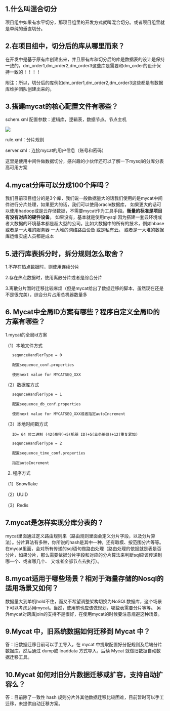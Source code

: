## 1.什么叫混合切分
   项目组中如果有水平切分，那项目组里的开发方式就叫混合切分。或者项目组里就是单纯的垂直切分。
   
## 2.在项目组中，切分后的库从哪里而来？
  在开发中是基于原有库创建出来，并且原有库和切分后的库是数据表的设计是保持一致的。dm_order1,dm_order2,dm_order3这些库是需要和dm_order的设计保持一致的！！！！
  
  附注：所以，切分后的库例如dm_order1,dm_order2,dm_order3这些都是有数据库维护团队创建出来的。
  
## 3.搭建mycat的核心配置文件有哪些？
  schem.xml 配置参数：逻辑库，逻辑表，数据节点。节点主机
  
  ![](https://img-blog.csdnimg.cn/20210406095223470.png?x-oss-process=image/watermark,type_ZmFuZ3poZW5naGVpdGk,shadow_10,text_aHR0cHM6Ly9ibG9nLmNzZG4ubmV0L2JhaWR1XzI4MDY4OTg1,size_16,color_FFFFFF,t_70)
  
  rule.xml：分片规则
  
  server.xml：连接mycat的用户信息（账号和密码）
  
  这里是使用中间件做数据切分，感兴趣的小伙伴还可以了解一下mysql的分库分表高可用方案
  
## 4.mycat分库可以分成100个库吗？
  我们目前项目组分的是3个库，我们说一般数据量大的话我们使用的是mycat中间件进行分片处理，如果更大的话，我们可以使用oracle数据库，
  如果更大的话可以使用hadoop或是云存储数据，不需要mycat作为工具手段。**衡量的标准是项目有没有对应的硬件设备**。 如果没有，基本就是使用mysql 
  因为搭建一套云环境或者大数据的环境基本都是超大型的公司。比如大数据中的所有的技术，例如hbase 或者是一大堆的服务器 一大堆的网络路由设备 或是私有云。
  或者是一大堆的数据库运维实施人员都是成本
  
## 5.进行库表拆分时，拆分规则怎么取舍？
   
   1.不存在热点数据时，则使用连续分片
   
   2.存在热点数据时，使用离散分片或者是综合分片
   
   3.离散分片暂时迁移比较麻烦（但是mycat给出了数据迁移的脚本，虽然现在还是不是很完美），综合分片占用总机器数量多
   
## 6. Mycat中全局ID方案有哪些？程序自定义全局ID的方案有哪些？
   
   1.mycat的全局id方案
   
   （1）本地文件方式
   
       sequnceHandlerType = 0
       
       配置sequence_conf.properties
       
       使用next value for MYCATSEQ_XXX
   
   （2）数据库方式
   
       sequnceHandlerType = 1
       
       配置sequence_db_conf.properties
       
       使用next value for MYCATSEQ_XXX或者指定autoIncrement
   
   （3）本地时间戳方式
   
       ID= 64 位二进制 (42(毫秒)+5(机器 ID)+5(业务编码)+12(重复累加)
       
       sequnceHandlerType = 2
       
       配置sequence_time_conf.properties
       
       指定autoIncrement
   
   2. 程序方式
   
   （1）Snowflake
   
   （2）UUID
   
   （3）Redis
   
## 7.mycat是怎样实现分库分表的？
   
   mycat里面通过定义路由规则来（路由规则里面会定义分片字段，以及分片算法）。分片算法有多种，你所说的hash是其中一种，还有取模、按范围分片等等。
   在mycat里面，会对所有传递的sql语句做路由处理（路由处理的依据就是表是否分片，如果分片，那么需要依据分片字段和对应的分片算法来判断sql应该传递到哪一个、或者哪几个、
   又或者全部节点去执行）。
   
## 8.mycat适用于哪些场景？相对于海量存储的Nosql的适用场景又如何？
   
   数据量大到单机hold不住，而又不希望调整架构切换为NoSQL数据库，这个场景下可以考虑适用mycat。当然，使用前也应该做规划，哪些表需要分片等等。
   另外mycat对跨库join的支持不是很好，在使用mycat的时候要注意规避这种场景。
   
## 9.Mycat 中，旧系统数据如何迁移到 Mycat 中？
   
   答：旧数据迁移目前可以手工导入，在 mycat 中提取配置好分配规则及后端分片数据库，然后通过 dump或 loaddata 方式导入，后续 Mycat 就做旧数据自动数据迁移工具。
   
## 10.Mycat 如何对旧分片数据迁移或扩容，支持自动扩容么？
   
   答：目前除了一致性 hash 规则分片外其他数据迁移比较困难，目前暂时可以手工迁移，未提供自动迁移方案。
   
   
   